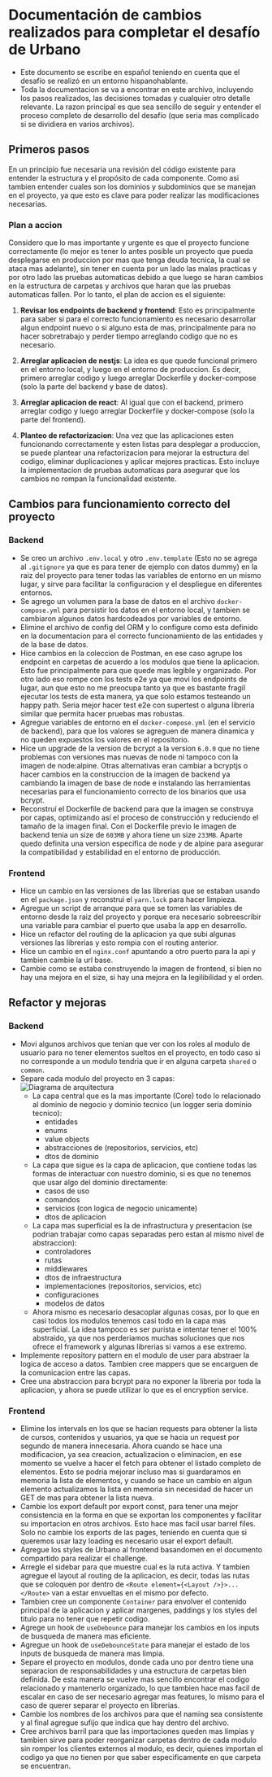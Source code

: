 # Documentación de cambios realizados para completar el desafío de Urbano

- Este documento se escribe en español teniendo en cuenta que el desafío se realizó en un entorno hispanohablante.
- Toda la documentacion se va a encontrar en este archivo, incluyendo los pasos realizados, las decisiones tomadas y cualquier otro detalle relevante. La razon principal es que sea sencillo de seguir y entender el proceso completo de desarrollo del desafío (que seria mas complicado si se dividiera en varios archivos).

## Primeros pasos

En un principio fue necesaria una revisión del código existente para entender la estructura y el propósito de cada componente. Como asi tambien entender cuales son los dominios y subdominios que se manejan en el proyecto, ya que esto es clave para poder realizar las modificaciones necesarias.

### Plan a accion

Considero que lo mas importante y urgente es que el proyecto funcione correctamente (lo mejor es tener lo antes posible un proyecto que pueda desplegarse en produccion por mas que tenga deuda tecnica, la cual se ataca mas adelante), sin tener en cuenta por un lado las malas practicas y por otro lado las pruebas automaticas debido a que luego se haran cambios en la estructura de carpetas y archivos que haran que las pruebas automaticas fallen. Por lo tanto, el plan de accion es el siguiente:

1. **Revisar los endpoints de backend y frontend**: Esto es principalmente para saber si para el correcto funcionamiento es necesario desarrollar algun endpoint nuevo o si alguno esta de mas, principalmente para no hacer sobretrabajo y perder tiempo arreglando codigo que no es necesario.

2. **Arreglar aplicacion de nestjs**: La idea es que quede funcional primero en el entorno local, y luego en el entorno de produccion. Es decir, primero arreglar codigo y luego arreglar Dockerfile y docker-compose (solo la parte del backend y base de datos).

3. **Arreglar aplicacion de react**: Al igual que con el backend, primero arreglar codigo y luego arreglar Dockerfile y docker-compose (solo la parte del frontend).

4. **Planteo de refactorizacion**: Una vez que las aplicaciones esten funcionando correctamente y esten listas para desplegar a produccion, se puede plantear una refactorizacion para mejorar la estructura del codigo, eliminar duplicaciones y aplicar mejores practicas. Esto incluye la implementacion de pruebas automaticas para asegurar que los cambios no rompan la funcionalidad existente.

## Cambios para funcionamiento correcto del proyecto

### Backend

- Se creo un archivo `.env.local` y otro `.env.template` (Esto no se agrega al `.gitignore` ya que es para tener de ejemplo con datos dummy) en la raiz del proyecto para tener todas las variables de entorno en un mismo lugar, y sirve para facilitar la configuracion y el despliegue en diferentes entornos.
- Se agrego un volumen para la base de datos en el archivo `docker-compose.yml` para persistir los datos en el entorno local, y tambien se cambiaron algunos datos hardcodeados por variables de entorno.
- Elimine el archivo de config del ORM y lo configure como esta definido en la documentacion para el correcto funcionamiento de las entidades y de la base de datos.
- Hice cambios en la coleccion de Postman, en ese caso agrupe los endpoint en carpetas de acuerdo a los modulos que tiene la aplicacion. Esto fue principalmente para que quede mas legible y organizado. Por otro lado eso rompe con los tests e2e ya que movi los endpoints de lugar, aun que esto no me preocupa tanto ya que es bastante fragil ejecutar los tests de esta manera, ya que solo estamos testeando un happy path. Seria mejor hacer test e2e con supertest o alguna libreria similar que permita hacer pruebas mas robustas.
- Agregue variables de entorno en el `docker-compose.yml` (en el servicio de backend), para que los valores se agreguen de manera dinamica y no queden expuestos los valores en el repositorio.
- Hice un upgrade de la version de bcrypt a la version `6.0.0` que no tiene problemas con versiones mas nuevas de node ni tampoco con la imagen de node:alpine. Otras alternativas eran cambiar a bcryptjs o hacer cambios en la construccion de la imagen de backend ya cambiando la imagen de base de node e instalando las herramientas necesarias para el funcionamiento correcto de los binarios que usa bcrypt.
- Reconstruí el Dockerfile de backend para que la imagen se construya por capas, optimizando así el proceso de construcción y reduciendo el tamaño de la imagen final. Con el Dockerfile previo le imagen de backend tenia un size de `603MB` y ahora tiene un size `233MB`. Aparte quedo definita una version especifica de node y de alpine para asegurar la compatibilidad y estabilidad en el entorno de producción.

### Frontend

- Hice un cambio en las versiones de las librerias que se estaban usando en el `package.json` y reconstrui el `yarn.lock` para hacer limpieza.
- Agregue un script de arranque para que se tomen las variables de entorno desde la raiz del proyecto y porque era necesario sobreescribir una variable para cambiar el puerto que usaba la app en desarrollo.
- Hice un refactor del routing de la aplicacion ya que subi algunas versiones las librerias y esto rompia con el routing anterior.
- Hice un cambio en el `nginx.conf` apuntando a otro puerto para la api y tambien cambie la url base.
- Cambie como se estaba construyendo la imagen de frontend, si bien no hay una mejora en el size, si hay una mejora en la legilibilidad y el orden.

## Refactor y mejoras

### Backend

- Movi algunos archivos que tenian que ver con los roles al modulo de usuario para no tener elementos sueltos en el proyecto, en todo caso si no corresponde a un modulo tendria que ir en alguna carpeta `shared` o `common`.
- Separe cada modulo del proyecto en 3 capas:
  ![Diagrama de arquitectura](docs/img/backend-architecture.png)
  - La capa central que es la mas importante (Core) todo lo relacionado al dominio de negocio y dominio tecnico (un logger seria dominio tecnico):
    - entidades
    - enums
    - value objects
    - abstracciones de (repositorios, servicios, etc)
    - dtos de dominio
  - La capa que sigue es la capa de aplicacion, que contiene todas las formas de interactuar con nuestro dominio, si es que no tenemos que usar algo del dominio directamente:
    - casos de uso
    - comandos
    - servicios (con logica de negocio unicamente)
    - dtos de aplicacion
  - La capa mas superficial es la de infrastructura y presentacion (se podrian trabajar como capas separadas pero estan al mismo nivel de abstraccion):
    - controladores
    - rutas
    - middlewares
    - dtos de infraestructura
    - implementaciones (repositorios, servicios, etc)
    - configuraciones
    - modelos de datos
  - Ahora mismo es necesario desacoplar algunas cosas, por lo que en casi todos los modulos tenemos casi todo en la capa mas superficial. La idea tampoco es ser purista e intentar tener el 100% abstraido, ya que nos perderiamos muchas soluciones que nos ofrece el framework y algunas librerias si vamos a ese extremo.
- Implemente repository pattern en el modulo de user para abstraer la logica de acceso a datos. Tambien cree mappers que se encarguen de la comunicacion entre las capas.
- Cree una abstraccion para bcrypt para no exponer la libreria por toda la aplicacion, y ahora se puede utilizar lo que es el encryption service.

### Frontend

- Elimine los intervals en los que se hacian requests para obtener la lista de cursos, contenidos y usuarios, ya que se hacia un request por segundo de manera innecesaria. Ahora cuando se hace una modificacion, ya sea creacion, actualizacion o eliminacion, en ese momento se vuelve a hacer el fetch para obtener el listado completo de elementos. Esto se podria mejorar incluso mas si guardaramos en memoria la lista de elementos, y cuando se hace un cambio en algun elemento actualizamos la lista en memoria sin necesidad de hacer un GET de mas para obtener la lista nueva.
- Cambie los export default por export const, para tener una mejor consistencia en la forma en que se exportan los componentes y facilitar su importacion en otros archivos. Esto hace mas facil usar barrel files. Solo no cambie los exports de las pages, teniendo en cuenta que si queremos usar lazy loading es necesario usar el export default.
- Agregue los styles de Urbano al frontend basandomen en el documento compartido para realizar el challenge.
- Arregle el sidebar para que muestre cual es la ruta activa. Y tambien agregue el layout al routing de la aplicacion, es decir, todas las rutas que se coloquen por dentro de `<Route element={<Layout />}>...</Route>` van a estar envueltas en el mismo por defecto.
- Tambien cree un componente `Container` para envolver el contenido principal de la aplicacion y aplicar margenes, paddings y los styles del titulo para no tener que repetir codigo.
- Agrege un hook de `useDebounce` para manejar los cambios en los inputs de busqueda de manera mas eficiente.
- Agregue un hook de `useDebounceState` para manejar el estado de los inputs de busqueda de manera mas limpia.
- Separe el proyecto en modulos, donde cada uno por dentro tiene una separacion de responsabilidades y una estructura de carpetas bien definida. De esta manera se vuelve mas sencillo encontrar el codigo relacionado y mantenerlo organizado, lo que tambien hace mas facil de escalar en caso de ser necesario agregar mas features, lo mismo para el caso de querer separar el proyecto en librerias.
- Cambie los nombres de los archivos para que el naming sea consistente y al final agregue sufijo que indica que hay dentro del archivo.
- Cree archivos barril para que las importaciones queden mas limpias y tambien sirve para poder reorganizar carpetas dentro de cada modulo sin romper los clientes externos al modulo, es decir, quienes importan el codigo ya que no tienen por que saber especificamente en que carpeta se encuentran.
